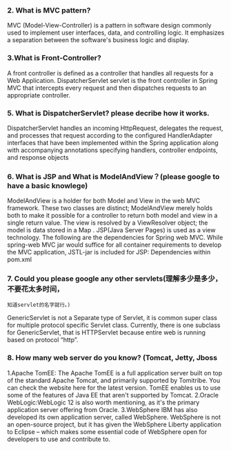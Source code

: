 ### 2.  What is MVC pattern?
MVC (Model-View-Controller) is a pattern in software design commonly used to implement user interfaces, data, and controlling logic. It emphasizes a separation between the software's business logic and display.

### 3.What is Front-Controller?
A front controller is defined as a controller that handles all requests for a Web Application. DispatcherServlet servlet is the front controller in Spring MVC that intercepts every request and then dispatches requests to an appropriate controller.

### 5. What is DispatcherServlet? please decribe how it works.
DispatcherServlet handles an incoming HttpRequest, delegates the request, and processes that request according to the configured HandlerAdapter interfaces that have been implemented within the Spring application along with accompanying annotations specifying handlers, controller endpoints, and response objects

### 6. What is JSP and What is ModelAndView？(please google to have a basic knowlege)
ModelAndView is a holder for both Model and View in the web MVC framework. These two classes are distinct; ModelAndView merely holds both to make it possible for a controller to return both model and view in a single return value. The view is resolved by a ViewResolver object; the model is data stored in a Map .
JSP(Java Server Pages) is used as a view technology. The following are the dependencies for Spring web MVC. While spring-web MVC jar would suffice for all container requirements to develop the MVC application, JSTL-jar is included for JSP: Dependencies within pom.xml

### 7. Could you please google any other servlets(理解多少是多少，不要花太多时间，
    知道servlet的名字就行。)
GenericServlet is not a Separate type of Servlet, it is common super class for multiple protocol specific Servlet class. Currently, there is one subclass for GenericServlet, that is HTTPServlet because entire web is running based on protocol “http”.

### 8. How many web server do you know? (Tomcat, Jetty, Jboss 
1.Apache TomEE: The Apache TomEE is a full application server built on top of the standard Apache Tomcat, and primarily supported by Tomitribe. You can check the website here for the latest version.
TomEE enables us to use some of the features of Java EE that aren't supported by Tomcat.
2.Oracle WebLogic:WebLogic 12 is also worth mentioning, as it's the primary application server offering from Oracle.
3.WebSphere
IBM has also developed its own application server, called WebSphere. 
WebSphere is not an open-source project, but it has given the WebSphere Liberty application to Eclipse – which makes some essential code of WebSphere open for developers to use and contribute to.

